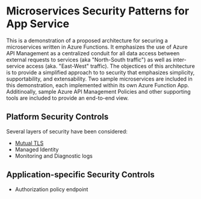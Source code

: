 # Microservices Security Patterns for App Service

This is a demonstration of a proposed architecture for securing a microservices written in Azure Functions. It emphasizes the use of Azure API Management as a centralized conduit for all data access between external requests to services (aka "North-South traffic") as well as inter-service access (aka. "East-West" traffic). The objectices of this architecture is to provide a simplified approach to to security that emphasizes simplicity, supportability, and extensability. Two sample microservices are included in this demonstration, each implemented within its own Azure Function App. Additinoally, sample Azure API Management Policies and other supporting tools are included to provide an end-to-end view.

## Platform Security Controls

Several layers of security have been considered:

* [Mutual TLS](docs/mtls.md)
* Managed Identity
* Monitoring and Diagnostic logs

## Application-specific Security Controls

* Authorization policy endpoint

